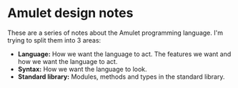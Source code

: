 # Amulet design notes

These are a series of notes about the Amulet programming language. I'm trying to split them into
3 areas:

 - **Language:** How we want the language to act. The features we want and how we want the language
   to act.
 - **Syntax:** How we want the language to look.
 - **Standard library:** Modules, methods and types in the standard library.
